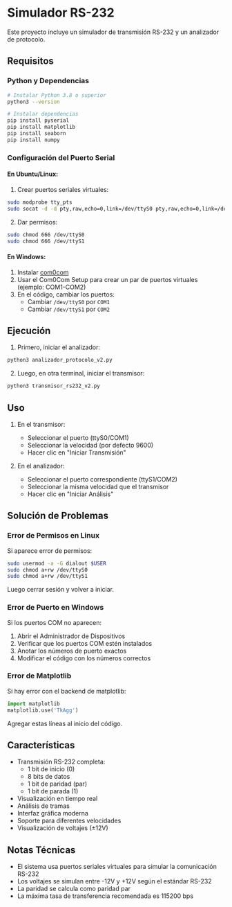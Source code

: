 # Simulador RS-232

Este proyecto incluye un simulador de transmisión RS-232 y un analizador de protocolo.

## Requisitos

### Python y Dependencias

```bash
# Instalar Python 3.8 o superior
python3 --version

# Instalar dependencias
pip install pyserial
pip install matplotlib
pip install seaborn
pip install numpy
```

### Configuración del Puerto Serial

#### En Ubuntu/Linux:

1. Crear puertos seriales virtuales:
```bash
sudo modprobe tty_pts
sudo socat -d -d pty,raw,echo=0,link=/dev/ttyS0 pty,raw,echo=0,link=/dev/ttyS1
```

2. Dar permisos:
```bash
sudo chmod 666 /dev/ttyS0
sudo chmod 666 /dev/ttyS1
```

#### En Windows:

1. Instalar [com0com](http://com0com.sourceforge.net/)
2. Usar el Com0Com Setup para crear un par de puertos virtuales (ejemplo: COM1-COM2)
3. En el código, cambiar los puertos:
   - Cambiar `/dev/ttyS0` por `COM1`
   - Cambiar `/dev/ttyS1` por `COM2`

## Ejecución

1. Primero, iniciar el analizador:
```bash
python3 analizador_protocolo_v2.py
```

2. Luego, en otra terminal, iniciar el transmisor:
```bash
python3 transmisor_rs232_v2.py
```

## Uso

1. En el transmisor:
   - Seleccionar el puerto (ttyS0/COM1)
   - Seleccionar la velocidad (por defecto 9600)
   - Hacer clic en "Iniciar Transmisión"

2. En el analizador:
   - Seleccionar el puerto correspondiente (ttyS1/COM2)
   - Seleccionar la misma velocidad que el transmisor
   - Hacer clic en "Iniciar Análisis"

## Solución de Problemas

### Error de Permisos en Linux
Si aparece error de permisos:
```bash
sudo usermod -a -G dialout $USER
sudo chmod a+rw /dev/ttyS0
sudo chmod a+rw /dev/ttyS1
```
Luego cerrar sesión y volver a iniciar.

### Error de Puerto en Windows
Si los puertos COM no aparecen:
1. Abrir el Administrador de Dispositivos
2. Verificar que los puertos COM estén instalados
3. Anotar los números de puerto exactos
4. Modificar el código con los números correctos

### Error de Matplotlib
Si hay error con el backend de matplotlib:
```python
import matplotlib
matplotlib.use('TkAgg')
```
Agregar estas líneas al inicio del código.

## Características

- Transmisión RS-232 completa:
  - 1 bit de inicio (0)
  - 8 bits de datos
  - 1 bit de paridad (par)
  - 1 bit de parada (1)
- Visualización en tiempo real
- Análisis de tramas
- Interfaz gráfica moderna
- Soporte para diferentes velocidades
- Visualización de voltajes (±12V)

## Notas Técnicas

- El sistema usa puertos seriales virtuales para simular la comunicación RS-232
- Los voltajes se simulan entre -12V y +12V según el estándar RS-232
- La paridad se calcula como paridad par
- La máxima tasa de transferencia recomendada es 115200 bps
